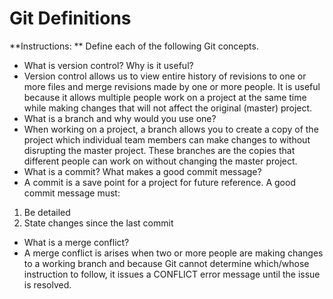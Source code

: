 # Git Definitions

**Instructions: ** Define each of the following Git concepts.

* What is version control?  Why is it useful?
* Version control allows us to view entire history of revisions to one or more files and merge revisions made by one or more people. It is useful because it allows multiple people work on a project at the same time while making changes that will not affect the original (master) project.
* What is a branch and why would you use one?
* When working on a project, a branch allows you to create a copy of the project which individual team members can make changes to without disrupting the master project. These branches are the copies that different people can work on without changing the master project.
* What is a commit? What makes a good commit message?
* A commit is a save point for a project for future reference. A good commit message must:
1. Be detailed
2. State changes since the last commit
* What is a merge conflict?
* A merge conflict is arises when two or more people are making changes to a working branch and because Git cannot determine which/whose instruction to follow, it issues a CONFLICT error message until the issue is resolved.